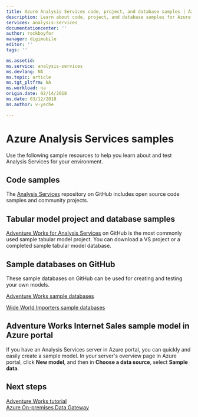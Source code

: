 ```yaml
---
title: Azure Analysis Services code, project, and database samples | Azure
description: Learn about code, project, and database samples for Azure Analysis Services.
services: analysis-services
documentationcenter: ''
author: rockboyfor
manager: digimobile
editor: ''
tags: ''

ms.assetid: 
ms.service: analysis-services
ms.devlang: NA
ms.topic: article
ms.tgt_pltfrm: NA
ms.workload: na
origin.date: 02/14/2018
ms.date: 03/12/2018
ms.author: v-yeche

---
```

# Azure Analysis Services samples
Use the following sample resources to help you learn about and test Analysis Services for your environment.

## Code samples
The [Analysis Services](https://github.com/Microsoft/Analysis-Services) repository on GitHub includes open source code samples and community projects. 

## Tabular model project and database samples
[Adventure Works for Analysis Services](https://github.com/Microsoft/sql-server-samples/releases/tag/adventureworks-analysis-services) on GitHub is the most commonly used sample tabular model project. You can download a VS project or a completed sample tabular model database.

## Sample databases on GitHub
These sample databases on GitHub can be used for creating and testing your own models. 

[Adventure Works sample databases](https://github.com/Microsoft/sql-server-samples/releases/tag/adventureworks2014)

[Wide World Importers sample databases](https://github.com/Microsoft/sql-server-samples/releases/tag/wide-world-importers-v1.0)

## Adventure Works Internet Sales sample model in Azure portal
If you have an Analysis Services server in Azure portal, you can quickly and easily create a sample model. In your server's overview page in Azure portal, click **New model**, and then in **Choose a data source**, select **Sample data**.

## Next steps

[Adventure Works tutorial](/tutorials/aas-adventure-works-tutorial.md)   
[Azure On-premises Data Gateway](analysis-services-gateway.md)

<!--Update_Description: update meta properties -->
